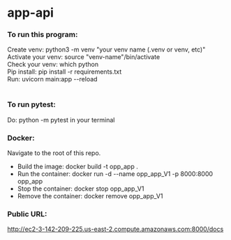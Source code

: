 # app-api

### To run this program:

Create venv: python3 -m venv "your venv name (.venv or venv, etc)"</br>
Activate your venv: source "venv-name"/bin/activate</br>
Check your venv: which python</br>
Pip install: pip install -r requirements.txt</br>
Run: uvicorn main:app --reload</br>
</br>

### To run pytest:
Do: python -m pytest in your terminal
</br>

### Docker:
Navigate to the root of this repo.
</br>
* Build the image: docker build -t opp_app .
* Run the container: docker run -d --name opp_app_V1 -p 8000:8000 opp_app
* Stop the container: docker stop opp_app_V1
* Remove the container: docker remove opp_app_V1

### Public URL: 
http://ec2-3-142-209-225.us-east-2.compute.amazonaws.com:8000/docs